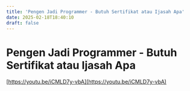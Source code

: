 ```yaml
---
title: 'Pengen Jadi Programmer - Butuh Sertifikat atau Ijasah Apa'
date: 2025-02-18T18:40:10
draft: false
---
```


# Pengen Jadi Programmer - Butuh Sertifikat atau Ijasah Apa

[https://youtu.be/iCMLD7y-vbA](https://youtu.be/iCMLD7y-vbA)
